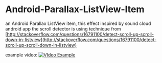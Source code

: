 Android-Parallax-ListView-Item
==============================

an Android Parallax ListView item, this effect inspired by sound cloud android app
the scroll detector is using technique from [http://stackoverflow.com/questions/16791100/detect-scroll-up-scroll-down-in-listview](http://stackoverflow.com/questions/16791100/detect-scroll-up-scroll-down-in-listview)

example video:
[![VIdeo Example](http://img.youtube.com/vi/BbMvH5jAqA8/0.jpg)](http://www.youtube.com/watch?v=BbMvH5jAqA8)